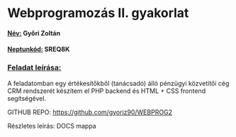# Webprogramozás II. gyakorlat



#### <u>Név:</u> Győri Zoltán

#### <u>Neptunkód:</u> SREQ8K



### <u>Feladat leírása:</u>

A feladatomban egy értékesítőkből (tanácsadó) álló pénzügyi közvetítői cég CRM rendszerét készítem el PHP backend és HTML + CSS frontend segítségével.

GITHUB REPO: https://github.com/gyoriz90/WEBPROG2

Részletes leírás: DOCS mappa

